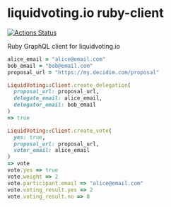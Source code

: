 # liquidvoting.io ruby-client

[![Actions Status](https://github.com/liquidvotingio/ruby-client/workflows/CI/CD/badge.svg)](https://github.com/liquidvotingio/ruby-client/actions?query=workflow%3ACI%2FCD)

Ruby GraphQL client for liquidvoting.io

```ruby
alice_email = "alice@email.com"
bob_email = "bob@email.com"
proposal_url = "https://my.decidim.com/proposal"

LiquidVoting::Client.create_delegation(
  proposal_url: proposal_url,
  delegate_email: alice_email,
  delegator_email: bob_email
)
=> true

LiquidVoting::Client.create_vote(
  yes: true,
  proposal_url: proposal_url,
  voter_email: alice_email
)
=> vote
vote.yes => true
vote.weight => 2
vote.participant.email => "alice@email.com"
vote.voting_result.yes => 2
vote.voting_result.no => 0
```
